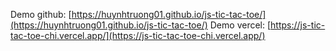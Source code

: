 Demo github: [https://huynhtruong01.github.io/js-tic-tac-toe/](https://huynhtruong01.github.io/js-tic-tac-toe/)
Demo vercel: [https://js-tic-tac-toe-chi.vercel.app/](https://js-tic-tac-toe-chi.vercel.app/)
